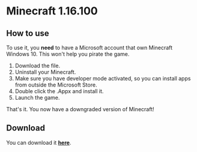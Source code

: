 # Minecraft 1.16.100
## How to use 
To use it, you **need** to have a Microsoft account that own Minecraft Windows 10. This won't help you pirate the game. 

1) Download the file.
2) Uninstall your Minecraft.
2) Make sure you have developer mode activated, so you can install apps from outside the Microsoft Store.
3) Double click the .Appx and install it.
5) Launch the game.

That's it. You now have a downgraded version of Minecraft!

## Download 
You can download it [**here**](https://www.mediafire.com/file/nw3ib98xam5a3aq/Minecraft-1.16.100.4.Appx/file).
